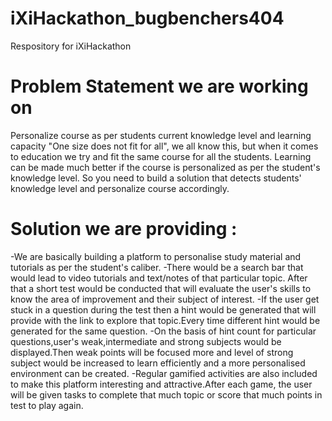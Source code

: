 # iXiHackathon_bugbenchers404
Respository for iXiHackathon
# Problem Statement we are working on
Personalize course as per students current knowledge level and learning capacity
"One size does not fit for all", we all know this, but when it comes to education we try and fit the same course for all the
students. Learning can be made much better if the course is personalized as per the student's knowledge level. So you need to
build a solution that detects students' knowledge level and personalize course accordingly.
# Solution we are providing :
-We are basically building a platform to personalise study material and tutorials as per the student's caliber.
-There would be a search bar that would lead to video tutorials and text/notes of that particular topic. After that a short   test would be conducted that will evaluate the user's skills to know the area of improvement and their subject of interest.
-If the user get stuck in a question during the test then a hint would be generated that will provide with the link to explore that topic.Every time different hint would be generated for the same question.
-On the basis of hint count for particular questions,user's weak,intermediate and strong subjects would be displayed.Then weak points will be focused more and level of strong subject would be increased to learn efficiently and a more personalised environment can be created. 
-Regular gamified activities are also included to make this platform interesting and attractive.After each game, the user will be given tasks to complete that much topic or score that much points in test to play again.


